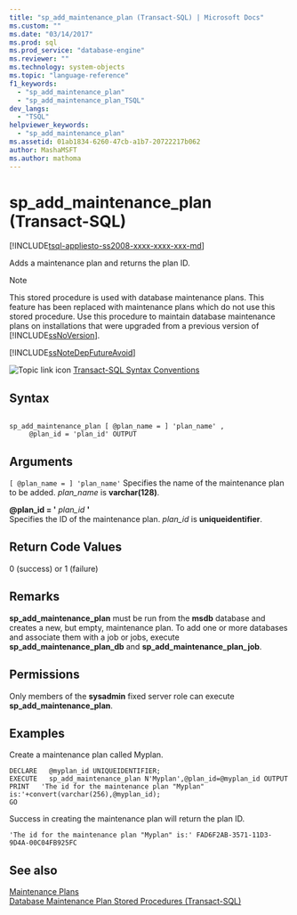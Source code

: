 ```yaml
---
title: "sp_add_maintenance_plan (Transact-SQL) | Microsoft Docs"
ms.custom: ""
ms.date: "03/14/2017"
ms.prod: sql
ms.prod_service: "database-engine"
ms.reviewer: ""
ms.technology: system-objects
ms.topic: "language-reference"
f1_keywords: 
  - "sp_add_maintenance_plan"
  - "sp_add_maintenance_plan_TSQL"
dev_langs: 
  - "TSQL"
helpviewer_keywords: 
  - "sp_add_maintenance_plan"
ms.assetid: 01ab1834-6260-47cb-a1b7-20722217b062
author: MashaMSFT
ms.author: mathoma
---
```

# sp_add_maintenance_plan (Transact-SQL)
[!INCLUDE[tsql-appliesto-ss2008-xxxx-xxxx-xxx-md](../../includes/tsql-appliesto-ss2008-xxxx-xxxx-xxx-md.md)]

  Adds a maintenance plan and returns the plan ID.  
  
> [!NOTE]  
>  This stored procedure is used with database maintenance plans. This feature has been replaced with maintenance plans which do not use this stored procedure. Use this procedure to maintain database maintenance plans on installations that were upgraded from a previous version of [!INCLUDE[ssNoVersion](../../includes/ssnoversion-md.md)].  
  
 [!INCLUDE[ssNoteDepFutureAvoid](../../includes/ssnotedepfutureavoid-md.md)]  
  
 ![Topic link icon](../../database-engine/configure-windows/media/topic-link.gif "Topic link icon") [Transact-SQL Syntax Conventions](../../t-sql/language-elements/transact-sql-syntax-conventions-transact-sql.md)  
  
## Syntax  
  
```  
  
sp_add_maintenance_plan [ @plan_name = ] 'plan_name' ,   
     @plan_id = 'plan_id' OUTPUT  
```  
  
## Arguments  
`[ @plan_name = ] 'plan_name'`
 Specifies the name of the maintenance plan to be added. *plan_name* is **varchar(128)**.  
  
 **@plan_id = '** *plan_id* **'**  
 Specifies the ID of the maintenance plan. *plan_id* is **uniqueidentifier**.  
  
## Return Code Values  
 0 (success) or 1 (failure)  
  
## Remarks  
 **sp_add_maintenance_plan** must be run from the **msdb** database and creates a new, but empty, maintenance plan. To add one or more databases and associate them with a job or jobs, execute **sp_add_maintenance_plan_db** and **sp_add_maintenance_plan_job**.  
  
## Permissions  
 Only members of the **sysadmin** fixed server role can execute **sp_add_maintenance_plan**.  
  
## Examples  
 Create a maintenance plan called Myplan.  
  
```  
DECLARE   @myplan_id UNIQUEIDENTIFIER;  
EXECUTE   sp_add_maintenance_plan N'Myplan',@plan_id=@myplan_id OUTPUT  
PRINT   'The id for the maintenance plan "Myplan" is:'+convert(varchar(256),@myplan_id);  
GO  
```  
  
 Success in creating the maintenance plan will return the plan ID.  
  
```  
'The id for the maintenance plan "Myplan" is:' FAD6F2AB-3571-11D3-9D4A-00C04FB925FC  
```  
  
## See also  
 [Maintenance Plans](../../relational-databases/maintenance-plans/maintenance-plans.md)   
 [Database Maintenance Plan Stored Procedures &#40;Transact-SQL&#41;](../../relational-databases/system-stored-procedures/database-maintenance-plan-stored-procedures-transact-sql.md)  
  
  
